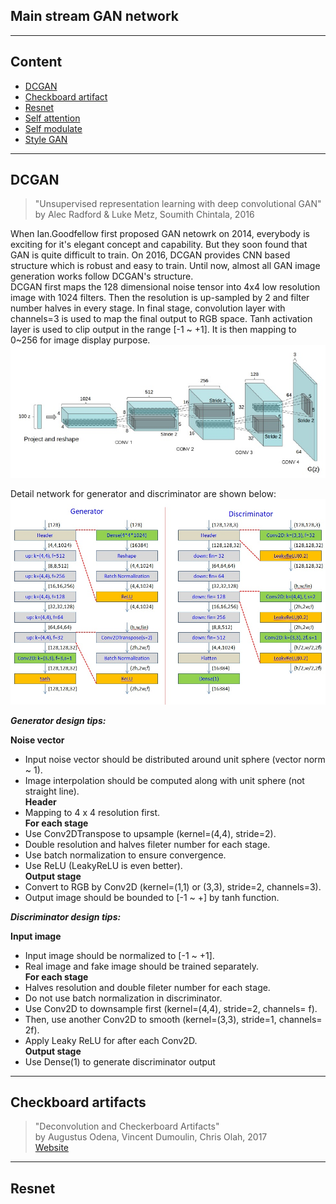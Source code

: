 ## Main stream GAN network ##  
 
----  
## Content
* [DCGAN](https://github.com/RyanWu2233/SAGAN_CelebA/blob/master/Model.md#dcgan)  
* [Checkboard artifact]()
* [Resnet]()  
* [Self attention]()  
* [Self modulate]()  
* [Style GAN]()  


----  
## DCGAN
> "Unsupervised representation learning with deep convolutional GAN"  
> by Alec Radford & Luke Metz, Soumith Chintala, 2016  

When Ian.Goodfellow first proposed GAN netowrk on 2014, everybody is exciting for it's elegant concept and capability. 
But they soon found that GAN is quite difficult to train. 
On 2016, DCGAN provides CNN based structure which is robust and easy to train. 
Until now, almost all GAN image generation works follow DCGAN's structure.  
DCGAN first maps the 128 dimensional noise tensor into 4x4 low resolution image with 1024 filters. 
Then the resolution is up-sampled by 2 and filter number halves in every stage. 
In final stage, convolution layer with channels=3 is used to map the final output to RGB space. 
Tanh activation layer is used to clip output in the range [-1 ~ +1].
It is then mapping to 0~256 for image display purpose.
 ![network_DCGAN1](./Images/mdl_dcgan1.jpg)  

Detail network for generator and discriminator are shown below:
 ![network_DCGAN](./Images/mdl_dcgan.jpg)  
 
***Generator design tips:***  

**Noise vector**  
* Input noise vector should be distributed around unit sphere (vector norm ~ 1). 
* Image interpolation should be computed along with unit sphere (not straight line).  
**Header**  
* Mapping to 4 x 4 resolution first.  
**For each stage**  
* Use Conv2DTranspose to upsample (kernel=(4,4), stride=2).  
* Double resolution and halves fileter number for each stage.  
* Use batch normalization to ensure convergence.  
* Use ReLU (LeakyReLU is even better).  
**Output stage**  
* Convert to RGB by Conv2D (kernel=(1,1) or (3,3), stride=2, channels=3).  
* Output image should be bounded to [-1 ~ +] by tanh function.  

***Discriminator design tips:***  

**Input image**  
* Input image should be normalized to [-1 ~ +1].  
* Real image and fake image should be trained separately.  
**For each stage**  
* Halves resolution and double fileter number for each stage.  
* Do not use batch normalization in discriminator. 
* Use Conv2D to downsample first (kernel=(4,4), stride=2, channels= f).  
* Then, use another Conv2D to smooth (kernel=(3,3), stride=1, channels= 2f).  
* Apply Leaky ReLU for after each Conv2D.  
**Output stage**
* Use Dense(1) to generate discriminator output

----  
## Checkboard artifacts  
> "Deconvolution and Checkerboard Artifacts"  
> by Augustus Odena, Vincent Dumoulin, Chris Olah, 2017  
> [Website](https://distill.pub/2016/deconv-checkerboard/)



----
## Resnet  










